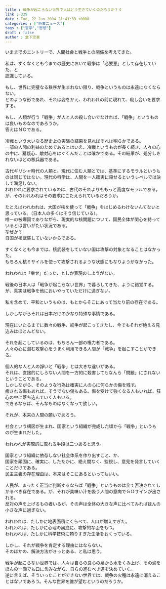 ```yaml
---
title : 戦争が起こらない世界で人はどう生きていくのだろうか？４
link : 339
date : Tue, 22 Jun 2004 21:41:33 +0000
categories : ["時事ニュース"]
tags : ["哲学","思想"]
draft : false
author : 倉下忠憲
---
```


いままでのエントリーで、人間社会と戦争との関係を考えてきた。<BR><BR>私は、すくなくとも今までの歴史において戦争は「必要悪」として存在していた、と<BR>認識している。<BR><BR>もし、世界に完璧なる秩序が生まれない限り、戦争というものは永遠になくならない。<BR>どのような形であれ、それは姿をかえ、われわれの前に現れて、殺し合いを要求する。<BR><BR>もし、人類が行う「戦争」が人と人の殺し合いでなければ、「戦争」というものは良いものなのであろうか。<BR>答えはＮＯである。<BR><BR>冷戦という大いなる歴史上の実験の結果を見ればそれは明らかである。<BR>一部の人間の利益のためであるとはいえ、冷戦というものが長く続き、人々の心の中に、猜疑心、敵対心をはぐくんだことは確かである。その結果が、処分しきれないほどの核兵器である。<BR><BR>古代ギリシャ時代の人類と、現代に住む人類とでは、基準にするモラルというものは同じではない。現代の科学は、人間を一人確実に殺せるというレベルでは決して満足しない。<BR>われわれに要求されているのは、古代のそれよりももっと高度なモラルである。<BR>が、そのわれわれはその要求にこたえられているだろうか。<BR><BR>たとえばわれわれは、大国が核を使って「戦争」をはじめるわけないんてないと思っている。（日本人の多くはそう信じている）。<BR>唯一の被爆国でありながら、現実的な核問題について、国民全体が関心を持っているとは言いがたい状況である。<BR>なぜか？<BR>自国が核武装していないからである。<BR><BR>すくなくとも今までは、核武装をしていない国は攻撃の対象となることはなかった。<BR>もちろん核ミサイルを使って攻撃されるような状態にもなりようがなかった。<BR><BR>われわれは「幸せ」だった、としか表現のしようがない。<BR><BR>戦後の日本人は「戦争が起こらない世界」で暮らしてきた、ように錯覚する。<BR>が、真実は戦争を他においやっていただけに過ぎない。<BR><BR>私を含めて、平和というものは、もとからそこにあって当たり前の存在である。<BR><BR>しかしながらそれは日本だけのかなり特殊な事情である。<BR><BR>現在にいたるまでに数々の戦争、紛争が起こってきたし、今でもそれが絶える見込みはほとんどない。<BR><BR>それを起こしているのは、もちろん一部の権力者である。<BR>人々の心に潜む攻撃心をうまく利用できる人間が「戦争」を起こすことができる。<BR><BR>個人的な人と人の諍いと「戦争」とは大きな違いがある。<BR>それは、直接的にしらない人間を一方的に殺害してもなんら「問題」にされないということである。<BR>しかしながら、そのような行為は確実に人の心に何らかの傷を残す。<BR>癒される傷もあれば、そうでない傷もある。傷を受けて強くなる人もいれば、狂心の中に落ち込んでいく人もいる。<BR>できるならば、そんなものはなくなって欲しい。<BR><BR>それが、本来の人間の願いであろう。<BR><BR>社会という構図が生まれ、国家という組織が完成した頃から「戦争」というものが生まれだした。<BR><BR>われわれが実際的に取れる手段は二つあると思う。<BR><BR>国家という組織に依存しない社会体系を作り出すこと、か、<BR>国家を頑固に、確実に、したたかに、絶え間なく、監視し、意見を発言していくことだけである。<BR>民主主義の存在理由は、本来はそこにあるといってもいい。<BR><BR>人民が、まったく正当に判断するならば「戦争」というものは全て否決されてしかるべき存在である。が、それが美味い汁を吸う人間の意向でＧＯサインが出される。<BR>反対の声を上げるもの者いるが、その声は全体の大きな声に比べてみればほんの小さな声に過ぎない。<BR><BR>われわれは、たしかに地表面積にくらべて、人口が増えすぎた。<BR>われわれは、たしかに心理の奥底に、攻撃的な面をもつ。<BR>われわれは、たしかに科学技術に頼りすぎた生活をおくっている。<BR><BR>しかし、それが戦争を肯定する理由にはならない。<BR>そのほかの、解決方法がきっとある、と私は思う。<BR><BR>戦争が起こらない世界では、人々は自らの良心の泉から水をくみ上げ、その滴をほんの一滴でも口に含みながら、自らの進むべき道を決めていく。<BR>逆に言えば、そういったことができない世界では、戦争の火種は永遠に消えることはないであろう。そんな世界を誰が望むというのだろうか。<br><br>
